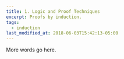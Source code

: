 ```yaml
---
title: 1. Logic and Proof Techniques
excerpt: Proofs by induction.
tags:
  - induction
last_modified_at: 2018-06-03T15:42:13-05:00
---
```


More words go here.
